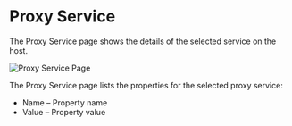 # Proxy Service

The Proxy Service page shows the details of the selected service on the host.

![Proxy Service Page](/img/product_docs/privilegesecure/4.1/accessmanagement/admin/configuration/servicetype/page_1.webp)

The Proxy Service page lists the properties for the selected proxy service:

- Name – Property name
- Value – Property value
